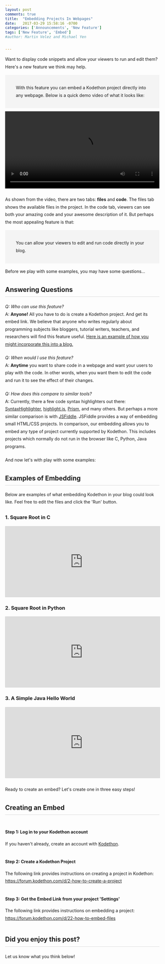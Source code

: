 ```yaml
---
layout: post
comments: true
title:  "Embedding Projects In Webpages"
date:   2017-03-29 15:58:16 -0700
categories: ['Announcements', 'New Feature']
tags: ['New Feature', 'Embed'] 
#author: Martin Velez and Michael Yen

---
```


<style>
	body {
		line-height:1.75em;
		/*font-size:18px;*/
	}

	.section {
		margin-top:25px;
		margin-bottom:25px;
	}

	.section-header {
		margin-top:35px;
		padding-bottom: 10px;
		border-bottom:1px solid lightgrey;
	}

	.highlight {
		background:rgb(244,244,244);
		padding: 30px 35px;
	}

	.padding-top-bottom-10 {
		padding-top: 10px;
		padding-bottom: 10px;
	}

	.margin-top-bottom-20 {
		margin-top:20px;
		margin-bottom:20px;
	}

	.border-bottom-1 {
		border-bottom:1px solid lightgrey;
	}

	.kodethon-iframe {
		border:1px solid lightgrey;
	}
</style>

Want to display code snippets and allow your viewers to run and edit them? Here's a new feature we think may help. 

<div class="highlight">
With this feature you can embed a Kodethon project directly into
any webpage. Below is a quick demo video of what it looks like:
</div>

<div class="padding-top-bottom-10">
<video width="100%" controls>
  <source src="{{site.url}}{{site.baseurl}}/videos/kodethon_embed_demo.mp4" type="video/mp4">
  <!--<source src="{{site.url}}{{site.baseurl}}/videos/kodethon_embed_demo.ogg" type="video/ogg">-->
  Your browser does not support HTML5 video.
</video>
</div>

As shown from the video, there are two tabs: <b>files</b> and <b>code</b>. The files tab shows the available files in the project.
In the code tab, viewers can see both your amazing code and your awesome description of it. 
But perhaps the most appealing feature is that:

<div class="highlight">
	You can allow your viewers to edit and run code directly in your blog.
</div>

Before we play with some examples, you may have some questions...

<h2 class="section-header">
Answering Questions
</h2>

<div class="margin-top-bottom-20">
<em>Q: Who can use this feature?</em> <br/>
A: <b>Anyone!</b>  All you have to do is create a
Kodethon project.  And get its embed link.  We believe that anyone who writes
regularly about programming subjects like bloggers, tutorial writers, teachers,
and researchers will find this feature useful.  <a href="https://3b5d30f75af09e6233bd7b4ce3853de8-environ.kodethon.com/demo/index.html" target="_blank">Here is an example of how you might incorporate this into a blog.</a>
</div>

<div class="margin-top-bottom-20">
<em>Q: When would I use this feature? </em><br/> 
A: <b>Anytime</b> you want to share code in a webpage and want your users to play with the code.  In other words, when you want them to edit the code and run it to see the effect of their changes. 
</div>

<div class="margin-top-bottom-20">
<em>Q: How does this compare to similar tools?</em><br/> 
A: Currently, there a few code syntax highlighters out there: <a
href="http://alexgorbatchev.com/SyntaxHighlighter/">SyntaxHighlighter</a>, <a
href="https://highlightjs.org/">highlight.js</a>, <a
href="http://prismjs.com/">Prism</a>, and many others. But perhaps a more similar
comparison is with <a href="https://jsfiddle.net">JSFiddle</a>. JSFiddle provides a
way of embedding small HTML/CSS projects. In comparison, our embedding
allows you to embed any type of project currently supported by Kodethon. This
includes projects which normally do not run in the browser like C, Python, Java
programs.
</div>

And now let's with play with some examples:

<h2 class="section-header">
Examples of Embedding
</h2>
<p>Below are examples of what embedding Kodethon in your blog could look like. 
Feel free to edit the files and click the 'Run' button.</p>

<div class="section">

<div class="margin-top-bottom-20">
<h3>1. Square Root in C</h3>
<iframe width="100%" height="230"  frameborder="0" class="kodethon-iframe"
	src="https://www.kodethon.com/#/embed?c=3b5d30f75af09e6233bd7b4ce3853de8&e=javascript&v=node-5.6.0&f=/C/math.c"></iframe>
</div>

<div class="margin-top-bottom-20">
<h3>2. Square Root in Python</h3>
<iframe width="100%" height="230" src="https://www.kodethon.com/#/embed?c=3b5d30f75af09e6233bd7b4ce3853de8&e=python&v=2.7.9&f=/python/sq.py" style="border:1px solid lightgrey"></iframe>
</div>

<div class="margin-top-bottom-20">
<h3>3. A Simple Java Hello World</h3>
<iframe width="100%" height="230" src="https://www.kodethon.com/#/embed?c=3b5d30f75af09e6233bd7b4ce3853de8&e=java&v=1.8.0&f=/java/HelloWorld.java" style="border:1px solid lightgrey"></iframe>
</div>
</div>

Ready to create an embed? Let's create one in three easy steps!

<h2 class="section-header">Creating an Embed</h2>

<div class="margin-top-bottom-20">
<div class="padding-top-bottom-10">
<p><b>Step 1: Log in to your Kodethon account</b></p>
If you haven't already, create an account with <a href="https://www.kodethon.com">Kodethon</a>.
</div>

<div class="padding-top-bottom-10">
<p><b>Step 2: Create a Kodethon Project</b></p>
The following link provides instructions on creating a project in Kodethon: <a href="https://forum.kodethon.com/d/2-how-to-create-a-project">https://forum.kodethon.com/d/2-how-to-create-a-project</a>
</div>

<div class="padding-top-bottom-10">
<p><b>Step 3: Get the Embed Link from your project 'Settings'</b></p>
The following link provides instructions on embedding a project: <a href="https://forum.kodethon.com/d/22-how-to-embed-files">https://forum.kodethon.com/d/22-how-to-embed-files</a>
</div>

</div>

<h2 class="section-header">Did you enjoy this post?</h2>

<div class="margin-top-bottom-20" style="margin-bottom:50px;">
	Let us know what you think below!
</div>
